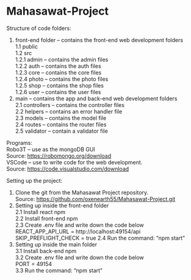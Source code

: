 # Mahasawat-Project

Structure of code folders:
1. front-end folder – contains the front-end web development folders<br/>
		1.1 public<br/>
		1.2 src<br/>
			1.2.1 admin – contains the admin files<br/>
			1.2.2 auth – contains the auth files<br/>
			1.2.3 core – contains the core files<br/>
			1.2.4 photo – contains the photo files<br/>
			1.2.5 shop – contains the shop files<br/>
			1.2.6 user – contains the user files<br/>
2. main – contains the app and back-end web development folders<br/>
	2.1 controllers – contains the controller files<br/>
	2.2 helpers – contains an error handler file<br/>
	2.3 models – contains the model file<br/>
	2.4 routes – contains the router files<br/>
	2.5 validator – contain a validator file<br/>

Programs:<br/>
	Robo3T – use as the mongoDB GUI<br/>
Source: https://robomongo.org/download<br/>
	VSCode – use to write code for the web development.<br/>
Source: https://code.visualstudio.com/download

Setting up the project:
1. Clone the git from the Mahasawat Project repository.<br/>
Source: https://github.com/oxenearth55/Mahasawat-Project.git<br/>
2. Setting up inside the front-end folder<br/>
		2.1 Install react npm<br/>
		2.2 Install front-end npm<br/>
		2.3 Create .env file and write down the code below<br/>
REACT_APP_API_URL = http://localhost:49154/api 
SKIP_PREFLIGHT_CHECK = true
	2.4 Run the command: “npm start”<br/>
3. Setting up inside the main folder<br/>
		3.1 Install back-end npm<br/>
		3.2 Create .env file and write down the code below<br/>
PORT = 49154<br/>
		3.3 Run the command: “npm start”<br/>
